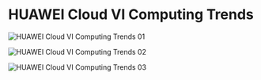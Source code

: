 # HUAWEI Cloud VI Computing Trends

![HUAWEI Cloud VI Computing Trends 01](https://user-images.githubusercontent.com/93165498/145441248-7ddf84c6-d76c-4ea2-ac54-7c0812b7510e.jpg)

![HUAWEI Cloud VI Computing Trends 02](https://user-images.githubusercontent.com/93165498/145441270-6508110f-a794-401e-8b12-35434b668d4f.jpg)

![HUAWEI Cloud VI Computing Trends 03](https://user-images.githubusercontent.com/93165498/145441298-6875152a-17d8-408f-a66c-e79a13e8f9b9.jpg)
